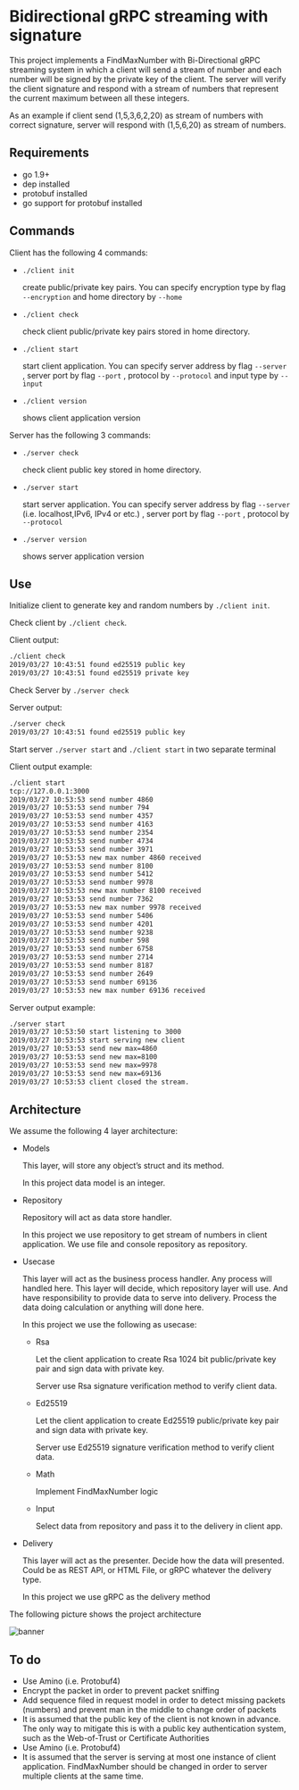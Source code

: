 #  Bidirectional gRPC streaming  with signature


This project implements a FindMaxNumber with Bi-Directional gRPC streaming system in which a client will send a stream of number and each number will be signed by the private key of the client. The server will verify the client signature and respond with a stream of numbers  that represent the current maximum between all these integers. 

As an example if client send (1,5,3,6,2,20) as stream of numbers with correct signature, server will respond with  (1,5,6,20) as stream of numbers.

## Requirements

- go 1.9+
- dep installed
- protobuf installed
- go support for protobuf installed

## Commands

Client has the following 4 commands:
- `./client init`

     create public/private key pairs. You can specify encryption type by flag `--encryption` and home directory by `--home`

-  `./client check`

    check client public/private key pairs stored in home directory. 

- `./client start` 

    start client application. You can specify server address by flag `--server` , server port by flag `--port` , protocol by `--protocol` and  input type by `--input`

- `./client version` 

    shows client application version


Server has the following 3 commands:

-  `./server check`

    check client public key stored in home directory. 

- `./server start` 

    start server application. You can specify server address by flag `--server` (i.e. localhost,IPv6, IPv4 or etc.) , server port by flag `--port` , protocol by `--protocol`

- `./server version` 

    shows server application version


## Use

Initialize client to generate key and random numbers by `./client init`.

Check client by `./client check`.

Client output:

```bash
./client check
2019/03/27 10:43:51 found ed25519 public key
2019/03/27 10:43:51 found ed25519 private key
```

Check Server by `./server check`

Server output:
```bash
./server check
2019/03/27 10:43:51 found ed25519 public key
```

Start server `./server start` and `./client start` in two separate terminal 

Client output example:

```bash 
./client start
tcp://127.0.0.1:3000
2019/03/27 10:53:53 send number 4860
2019/03/27 10:53:53 send number 794
2019/03/27 10:53:53 send number 4357
2019/03/27 10:53:53 send number 4163
2019/03/27 10:53:53 send number 2354
2019/03/27 10:53:53 send number 4734
2019/03/27 10:53:53 send number 3971
2019/03/27 10:53:53 new max number 4860 received
2019/03/27 10:53:53 send number 8100
2019/03/27 10:53:53 send number 5412
2019/03/27 10:53:53 send number 9978
2019/03/27 10:53:53 new max number 8100 received
2019/03/27 10:53:53 send number 7362
2019/03/27 10:53:53 new max number 9978 received
2019/03/27 10:53:53 send number 5406
2019/03/27 10:53:53 send number 4201
2019/03/27 10:53:53 send number 9238
2019/03/27 10:53:53 send number 598
2019/03/27 10:53:53 send number 6758
2019/03/27 10:53:53 send number 2714
2019/03/27 10:53:53 send number 8187
2019/03/27 10:53:53 send number 2649
2019/03/27 10:53:53 send number 69136
2019/03/27 10:53:53 new max number 69136 received
```

Server output example:

```bash
./server start
2019/03/27 10:53:50 start listening to 3000
2019/03/27 10:53:53 start serving new client
2019/03/27 10:53:53 send new max=4860
2019/03/27 10:53:53 send new max=8100
2019/03/27 10:53:53 send new max=9978
2019/03/27 10:53:53 send new max=69136
2019/03/27 10:53:53 client closed the stream.
````




## Architecture

We assume the following 4 layer architecture:
- Models

    This layer, will store any object’s struct and its method.

    In this project data model is an integer.

- Repository
    
    Repository will act as data store handler. 

    In this project we use repository to get stream of numbers in client application. We use file and console repository as repository.

- Usecase

    This layer will act as the business process handler. Any process will handled here. This layer will decide, which repository layer will use. And have responsibility to provide data to serve into delivery. Process the data doing calculation or anything will done here.

    In this project we use the following as usecase:
    - Rsa

        Let the client application to create Rsa 1024 bit public/private key pair and sign data with private key. 
        
        Server use Rsa signature verification method to verify client data.
    - Ed25519

        Let the client application to create Ed25519 public/private key pair and sign data with private key. 
        
        Server use Ed25519 signature verification method to verify client data.
    - Math

        Implement FindMaxNumber logic
    - Input

        Select data from repository and pass it to the delivery in client app.

- Delivery


    This layer will act as the presenter. Decide how the data will presented. Could be as REST API, or HTML File, or gRPC whatever the delivery type. 
    
    In this project we use gRPC as the delivery method
    
The following picture shows the project architecture

![banner](docs/Architecture.png)

## To do
- Use Amino  (i.e. Protobuf4)
- Encrypt the packet in order to prevent packet sniffing
- Add sequence filed in request model in order to detect missing packets (numbers) and prevent man in the middle to change order of packets
- It is assumed that the public key of the client is not known in advance. The only way to mitigate this is with a public key authentication system, such as the Web-of-Trust or Certificate Authorities
- Use Amino  (i.e. Protobuf4)
- It is assumed that the server is serving at most one instance of client application. FindMaxNumber should be changed in order to server multiple clients at the same time.
